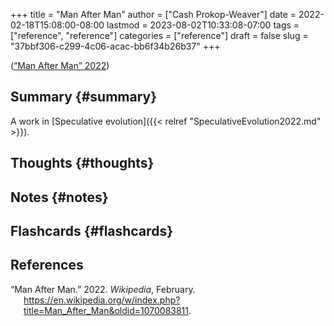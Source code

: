 +++
title = "Man After Man"
author = ["Cash Prokop-Weaver"]
date = 2022-02-18T15:08:00-08:00
lastmod = 2023-08-02T10:33:08-07:00
tags = ["reference", "reference"]
categories = ["reference"]
draft = false
slug = "37bbf306-c299-4c06-acac-bb6f34b26b37"
+++

(<a href="#citeproc_bib_item_1">“Man After Man” 2022</a>)


## Summary {#summary}

A work in [Speculative evolution]({{< relref "SpeculativeEvolution2022.md" >}}).


## Thoughts {#thoughts}


## Notes {#notes}


## Flashcards {#flashcards}

## References

<style>.csl-entry{text-indent: -1.5em; margin-left: 1.5em;}</style><div class="csl-bib-body">
  <div class="csl-entry"><a id="citeproc_bib_item_1"></a>“Man After Man.” 2022. <i>Wikipedia</i>, February. <a href="https://en.wikipedia.org/w/index.php?title=Man_After_Man&oldid=1070083811">https://en.wikipedia.org/w/index.php?title=Man_After_Man&#38;oldid=1070083811</a>.</div>
</div>

